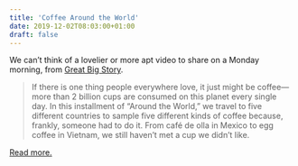 ```yaml
---
title: 'Coffee Around the World'
date: 2019-12-02T08:03:00+01:00
draft: false
---
```


We can’t think of a lovelier or more apt video to share on a Monday morning, from [Great Big Story](https://www.youtube.com/watch?v=pVh6yN36M0A&feature=emb_logo).

> If there is one thing people everywhere love, it just might be coffee—more than 2 billion cups are consumed on this planet every single day. In this installment of “Around the World,” we travel to five different countries to sample five different kinds of coffee because, frankly, someone had to do it. From café de olla in Mexico to egg coffee in Vietnam, we still haven’t met a cup we didn’t like.

[Read more.](https://www.youtube.com/watch?v=pVh6yN36M0A&feature=emb_logo)